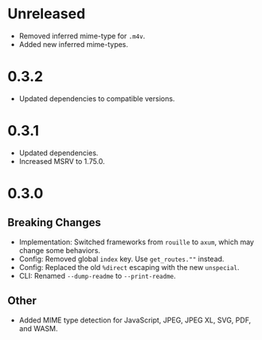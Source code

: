 # Unreleased
- Removed inferred mime-type for `.m4v`.
- Added new inferred mime-types.

# 0.3.2
- Updated dependencies to compatible versions.

# 0.3.1

- Updated dependencies.
- Increased MSRV to 1.75.0.

# 0.3.0

## Breaking Changes
- Implementation: Switched frameworks from `rouille` to `axum`, which may change some behaviors.
- Config: Removed global `index` key. Use `get_routes.""` instead.
- Config: Replaced the old `%direct` escaping with the new `unspecial`.
- CLI: Renamed `--dump-readme` to `--print-readme`.

## Other
- Added MIME type detection for JavaScript, JPEG, JPEG XL, SVG, PDF, and WASM.
